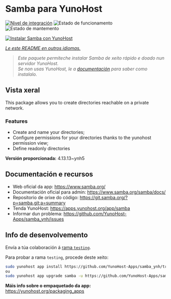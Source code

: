 <!--
NOTA: Este README foi creado automáticamente por <https://github.com/YunoHost/apps/tree/master/tools/readme_generator>
NON debe editarse manualmente.
-->

# Samba para YunoHost

[![Nivel de integración](https://apps.yunohost.org/badge/integration/samba)](https://ci-apps.yunohost.org/ci/apps/samba/)
![Estado de funcionamento](https://apps.yunohost.org/badge/state/samba)
![Estado de mantemento](https://apps.yunohost.org/badge/maintained/samba)

[![Instalar Samba con YunoHost](https://install-app.yunohost.org/install-with-yunohost.svg)](https://install-app.yunohost.org/?app=samba)

*[Le este README en outros idiomas.](./ALL_README.md)*

> *Este paquete permíteche instalar Samba de xeito rápido e doado nun servidor YunoHost.*  
> *Se non usas YunoHost, le a [documentación](https://yunohost.org/install) para saber como instalalo.*

## Vista xeral

This package allows you to create directories reachable on a private network.

### Features

- Create and name your directories;
- Configure permissions for your directories thanks to the yunohost permission view;
- Define readonly directories


**Versión proporcionada:** 4.13.13~ynh5
## Documentación e recursos

- Web oficial da app: <https://www.samba.org/>
- Documentación oficial para admin: <https://www.samba.org/samba/docs/>
- Repositorio de orixe do código: <https://git.samba.org/?p=samba.git;a=summary>
- Tenda YunoHost: <https://apps.yunohost.org/app/samba>
- Informar dun problema: <https://github.com/YunoHost-Apps/samba_ynh/issues>

## Info de desenvolvemento

Envía a túa colaboración á [rama `testing`](https://github.com/YunoHost-Apps/samba_ynh/tree/testing).

Para probar a rama `testing`, procede deste xeito:

```bash
sudo yunohost app install https://github.com/YunoHost-Apps/samba_ynh/tree/testing --debug
ou
sudo yunohost app upgrade samba -u https://github.com/YunoHost-Apps/samba_ynh/tree/testing --debug
```

**Máis info sobre o empaquetado da app:** <https://yunohost.org/packaging_apps>
